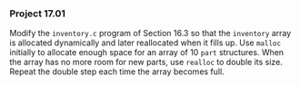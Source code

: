 ### Project 17.01

Modify the `inventory.c` program of Section 16.3 so that the `inventory` array
is allocated dynamically and later reallocated when it fills up. Use `malloc`
initially to allocate enough space for an array of 10 `part` structures. When
the array has no more room for new parts, use `realloc` to double its size.
Repeat the double step each time the array becomes full.

